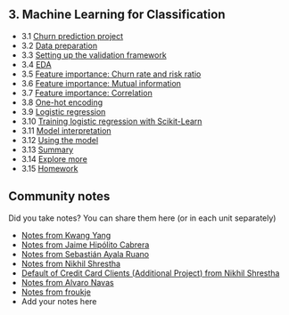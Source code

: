 ﻿## 3. Machine Learning for Classification

- 3.1 [Churn prediction project](01-churn-project.md)
- 3.2 [Data preparation](02-data-preparation.md)
- 3.3 [Setting up the validation framework](03-validation.md)
- 3.4 [EDA](04-eda.md)
- 3.5 [Feature importance: Churn rate and risk ratio](05-risk.md)
- 3.6 [Feature importance: Mutual information](06-mutual-info.md)
- 3.7 [Feature importance: Correlation](07-correlation.md)
- 3.8 [One-hot encoding](08-ohe.md)
- 3.9 [Logistic regression](09-logistic-regression.md)
- 3.10 [Training logistic regression with Scikit-Learn](10-training-log-reg.md)
- 3.11 [Model interpretation](11-log-reg-interpretation.md)
- 3.12 [Using the model](12-using-log-reg.md)
- 3.13 [Summary](13-summary.md)
- 3.14 [Explore more](14-explore-more.md)
- 3.15 [Homework](homework.md)



## Community notes

Did you take notes? You can share them here (or in each unit separately)
* [Notes from Kwang Yang](https://www.kaggle.com/kwangyangchia/notebook-for-lesson-3-mle)
* [Notes from Jaime Hipólito Cabrera](https://github.com/jaimeh94/ml-zoomcamp/blob/main/03-classification/classnotes_session03-classification.ipynb)
* [Notes from Sebastián Ayala Ruano](https://github.com/sayalaruano/100DaysOfMLCode/blob/main/Classification/Notes/NotesDay11.md)
* [Notes from Nikhil Shrestha](https://www.kaggle.com/snikhil17/chapter-3-ml-for-classification-mlzoomcamp)
* [Default of Credit Card Clients (Additional Project) from Nikhil Shrestha](https://www.kaggle.com/snikhil17/default-of-credit-card-clients-logistic-regression)
* [Notes from Alvaro Navas](https://github.com/ziritrion/ml-zoomcamp/blob/main/notes/03_classification.md)
* [Notes from froukje](https://github.com/froukje/ml-zoomcamp/blob/main/week3/Lecture_3_churn_prediction.ipynb)
* Add your notes here
